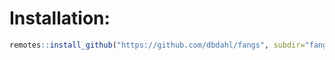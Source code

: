 # Installation:

```r
remotes::install_github("https://github.com/dbdahl/fangs", subdir="fangs")
```

